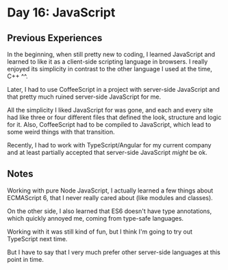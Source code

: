 # Day 16: JavaScript

## Previous Experiences

In the beginning, when still pretty new to coding, I learned JavaScript and learned to like it as a client-side scripting language in browsers.
I really enjoyed its simplicity in contrast to the other language I used at the time, C++ ^^.

Later, I had to use CoffeeScript in a project with server-side JavaScript and that pretty much ruined server-side JavaScript for me.

All the simplicity I liked JavaScript for was gone, and each and every site had like three or four different files that defined the look, structure and logic for it.
Also, CoffeeScript had to be compiled to JavaScript, which lead to some weird things with that transition.

Recently, I had to work with TypeScript/Angular for my current company and at least partially accepted that server-side JavaScript *might* be ok.

## Notes

Working with pure Node JavaScript, I actually learned a few things about ECMAScript 6, that I never really cared about (like modules and classes).

On the other side, I also learned that ES6 doesn't have type annotations, which quickly annoyed me, coming from type-safe languages.

Working with it was still kind of fun, but I think I'm going to try out TypeScript next time.

But I have to say that I very much prefer other server-side languages at this point in time.

